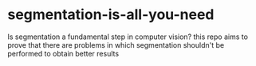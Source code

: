# segmentation-is-all-you-need
Is segmentation a fundamental step in computer vision? this repo aims to prove that there are problems in which segmentation shouldn't be performed to obtain better results
